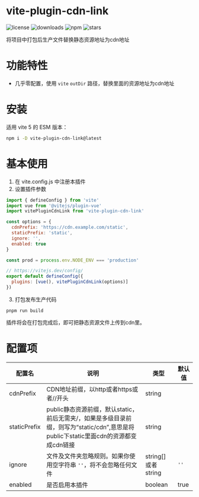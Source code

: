 vite-plugin-cdn-link
=======
![license](https://img.shields.io/npm/l/vite-plugin-cdn-link)
![downloads](https://img.shields.io/npm/dt/vite-plugin-cdn-link)
![npm](https://img.shields.io/npm/v/vite-plugin-cdn-link)
![stars](https://img.shields.io/github/stars/hiteochew/vite-plugin-cdn-link)

将项目中打包后生产文件替换静态资源地址为cdn地址

# 功能特性

- 几乎零配置，使用 `vite` `outDir` 路径，替换里面的资源地址为cdn地址

# 安装

适用 vite 5 的 ESM 版本：

```bash
npm i -D vite-plugin-cdn-link@latest
```

# 基本使用

1. 在 vite.config.js 中注册本插件
2. 设置插件参数

```javascript
import { defineConfig } from 'vite'
import vue from '@vitejs/plugin-vue'
import vitePluginCdnLink from 'vite-plugin-cdn-link'

const options = {
  cdnPrefix: 'https://cdn.example.com/static',
  staticPrefix: 'static',
  ignore: '',
  enabled: true
}

const prod = process.env.NODE_ENV === 'production'

// https://vitejs.dev/config/
export default defineConfig({
  plugins: [vue(), vitePluginCdnLink(options)]
})
```

3. 打包发布生产代码

```
pnpm run build
```

插件将会在打包完成后，即可把静态资源文件上传到cdn里。

# 配置项

| 配置名        | 说明 | 类型 | 默认值 |
|--------------|-------------|------|---------|
| cdnPrefix    | CDN地址前缀，以http或者https或者//开头 | string |  |
| staticPrefix | public静态资源前缀，默认static，前后无需夹\/，如果是多级目录前缀，则写为“static\/cdn”,意思是将public下static里面cdn的资源都变成cdn链接 | string |  |
| ignore       | 文件及文件夹忽略规则。如果你使用空字符串 `''`，将不会忽略任何文件 | string[]或者string | `''` |
| enabled      | 是否启用本插件 | boolean | true |

